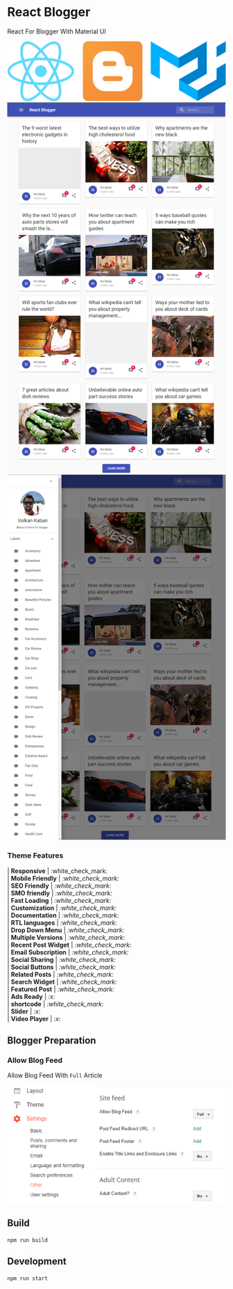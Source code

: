 # React Blogger
React For Blogger With Material UI

![Reat, Blogger, and Material UI](react-blogger.png "Reat, Blogger, and Material UI")
![Reat, Blogger, and Material UI](mainpage.png "Reat, Blogger, and Material UI")
![Reat, Blogger, and Material UI](sidebar.png "Reat, Blogger, and Material UI")


<h3>Theme Features</h3>
| <b>Responsive</b> | :white_check_mark:<br>
| <b>Mobile Friendly</b> | <i>:white_check_mark:</i><br>
| <b>SEO Friendly</b> | <i>:white_check_mark:</i><br>
| <b>SMO friendly</b> | <i>:white_check_mark:</i><br>
| <b>Fast Loading</b> | <i>:white_check_mark:</i><br>
| <b>Customization</b> | <i>:white_check_mark:</i><br>
| <b>Documentation</b> | <i>:white_check_mark:</i><br>
| <b>RTL languages</b> | <i>:white_check_mark:</i><br>
| <b>Drop Down Menu</b> | <i>:white_check_mark:</i><br>
| <b>Multiple Versions</b> | <i>:white_check_mark:</i><br>
| <b>Recent Post Widget</b> | <i>:white_check_mark:</i><br>
| <b>Email Subscription</b> | <i>:white_check_mark:</i><br>
| <b>Social Sharing</b> | <i>:white_check_mark:</i><br>
| <b>Social Buttons</b> | <i>:white_check_mark:</i><br>
| <b>Related Posts</b> | <i>:white_check_mark:</i><br>
| <b>Search Widget</b> | <i>:white_check_mark:</i><br>
| <b>Featured Post</b> | <i>:white_check_mark:</i><br>
| <b>Ads Ready</b> | <i>:x:</i><br>
| <b>shortcode</b> | <i>:white_check_mark:</i><br>
| <b>Slider</b> | <i>:x:</i><br>
| <b>Video Player</b> | <i>:x:</i><br>

## Blogger Preparation

### Allow Blog Feed

Allow Blog Feed With ```Full``` Article

![Blog Feed Setting](blogfeed.png "Blog Feed Setting")

## Build

```
npm run build
```

## Development

```
npm run start
```
